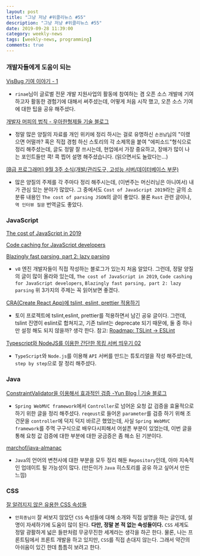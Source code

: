 ```yaml
---
layout: post
title: "그냥 저냥 #위클리뉴스 #55"
description: "그냥 저냥 #위클리뉴스 #55"
date: 2019-09-28 11:39:00
category: weekly-news
tags: [weekly-news, programming]
comments: true
---
```


### 개발자들에게 도움이 되는

[VisBug 기여 이야기 - 1](https://rinae.dev/posts/journey-to-contribute-to-visbug-1)

 - `rinae`님이 글로벌 전문 개발 지원사업의 활동에 참여하는 겸 오픈 소스 개발에 기여 하고자 활동한 경험기에 대해서 써주셨는데, 어떻게 처음 시작 했고, 오픈 소스 기여에 대한 팁을 공유 해주셨다.

[개발자 머피의 법칙 - 우아한형제들 기술 블로그](http://woowabros.github.io/experience/2019/09/19/programmer-murphy-law.html)

 - 정말 많은 양질의 자료를 개인 위키에 정리 하시는 걸로 유명하신 `손권남`님의 "이랬으면 어떨까? 혹은 직접 경험 하신 스토리의 각 소제목을 붙여 "에피소드"형식으로 정리 해주셨는데, 글도 정말 잘 쓰시는데, 현업에서 가장 중요하고, 장애가 많이 나는 포인트들만 콕! 콕 찝어 설명 해주셨습니다. (읽으면서도 놀랐다는...)

[[B급 프로그래머] 9월 3주 소식(개발/관리도구, 고성능 서버/데이터베이스 부문)](http://jhrogue.blogspot.com/2019/09/b-9-3.html)

 - 많은 양질의 주제를 각 주마다 정리 해주시는데, (이번주는 머신러닝은 아니여서) 내가 관심 있는 분야가 많았다. 그 중에서도 `Cost of JavaScript 2019`라는 글의 소분류 내용인 `The cost of parsing JSON`의 글이 좋았다. 물론 `Rust` 관련 글이나, `역 인터뷰 질문` 번역글도 좋았다.

### JavaScript

[The cost of JavaScript in 2019](https://v8.dev/blog/cost-of-javascript-2019)

[Code caching for JavaScript developers](https://v8.dev/blog/code-caching-for-devs)

[Blazingly fast parsing, part 2: lazy parsing](https://v8.dev/blog/preparser#pife)

 - `v8` 엔진 개발자들이 직접 작성하는 블로그가 있는지 처음 알았다. 그런데, 정말 양질의 글이 많이 올라와 있는데, `The cost of JavaScript in 2019`, `Code cashing for JavaScript developers`, `Blazingly fast parsing, part 2: lazy parsing` 위 3가지의 주제는 꼭 읽어보면 좋겠다.

[CRA(Create React App)에 tslint, eslint, prettier 적용하기](https://milooy.wordpress.com/2019/09/21/cracreate-react-app%ec%97%90-tslint-eslint-prettier-%ec%a0%81%ec%9a%a9%ed%95%98%ea%b8%b0/comment-page-1/#comment-1927)

 - 토이 프로젝트에 tslint,eslint, prettier를 적용하면서 남긴 공유 글이다. 그런데, tslint 진영이 eslint로 합쳐지고, 기존 tslint는 deprecate 되기 때문에, 둘 중 하나만 설정 해도 되지 않을까? 생각 한다. 참고: [Roadmap: TSLint -> ESLint](https://github.com/palantir/tslint/issues/4534)

[Typescript와 NodeJS를 이용한 간단한 목킹 서버 띄우기 02](https://blog.martinwork.co.kr/nodejs/2019/09/20/nodejs-with-typescript02.html)

 - `TypeScript`와 `Node.js`를 이용해 `API` 서버를 만드는 튜토리얼을 작성 해주셨는데, `step by step`으로 잘 정리 해주셨다.

### Java

[ConstraintValidator을 이용해서 효과적인 검증  -Yun Blog | 기술 블로그](https://cheese10yun.github.io/ConstraintValidator/)

 - `Spring WebMVC framework`에서 `Controller`로 넘어온 요청 값 검증을 효율적으로 하기 위한 글을 정리 해주셨다. `reqeust`로 들어온 `parameter`를 검증 하기 위해 조건문을 `controller`에 덕지 덕지 바르곤 했었는데, 사실 `Spring WebMVC framework`를 주먹 구구식으로 배우다시피해서 어설픈 부분이 있었는데, 이번 글을 통해 요청 값 검증에 대한 부분에 대한 궁금증은 좀 해소 된 기분이다.

[marchof/java-almanac](https://github.com/marchof/java-almanac)

 - `Java`의 언어의 변천사에 대한 부분을 모두 정리 해둔 `Repository`인데, 아마 지속적인 업데이트 될 가능성이 많다. (만든이가 `Java` 히스토리를 공유 하고 싶어서 만든 느낌)

### CSS

[잘 알려지지 않은 유용한 CSS 속성들](https://ahnheejong.name/articles/less-famous-css-properties/)

 - `안희종님이` 잘 써보지 않았던 `CSS` 속성들에 대해 소개와 직접 설명을 하는 글인데, 설명이 자세하기에 도움이 많이 된다. **다만, 정말 본 적 없는 속성들이다.** `CSS` 세계도 정말 광활하게 넓은 들판처럼 무궁무진한 세계라는 생각을 하곤 한다. 물론, 나는 프론트팀에서 프론트 개발을 하고 있지만, `CSS`를 직접 손대지 않는다. 그래서 약간의 아쉬움이 있긴 한데 틈틈히 보려고 한다.
